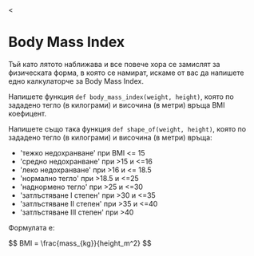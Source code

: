 <<h1>Body Mass Index</h1>
<p>Тъй като лятото наближава и все повече хора се замислят за физическата форма, в която се намират,
 искаме от вас да напишете едно калкулаторче за Body Mass Index.</p>

<p>Напишете функция <code>def body_mass_index(weight, height)</code>, която по зададено тегло (в килограми)
 и височина (в метри) връща BMI коефицент.</p>

<p>Напишете също така функция <code>def shape_of(weight, height)</code>, която по зададено тегло (в килограми)
 и височина (в метри) връща:</p>

<ul>
<li>'тежко недохранване' при BMI &lt;= 15</li>
<li>'средно недохранване' при &gt;15 и &lt;=16</li>
<li>'леко недохранване' при &gt;16 и &lt;= 18.5</li>
<li>'нормално тегло' при &gt;18.5 и &lt;=25</li>
<li>'наднормено тегло' при &gt;25 и &lt;=30</li>
<li>'затлъстяване I степен' при &gt;30 и &lt;=35</li>
<li>'затлъстяване II степен' при &gt;35 и &lt;=40</li>
<li>'затлъстяване III степен' при &gt;40</li>
</ul>


<p>Формулата е:</p>

<p>$$ BMI = \frac{mass_{kg}}{height_m^2} $$</p>
